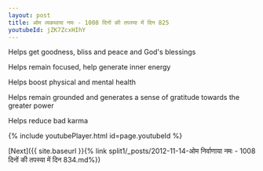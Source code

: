 ```yaml
---
layout: post
title: ओम व्यकथाया नमः - 1008 दिनों की तपस्या में दिन 825
youtubeId: jZK7ZcxHIhY
---
```

 
 
Helps get goodness, bliss and peace and God's blessings
 
Helps remain focused, help generate inner energy 
 
Helps boost physical and mental health 
 
Helps remain grounded and generates a sense of gratitude towards the greater power 
 
Helps reduce bad karma
 
 
 
 


{% include youtubePlayer.html id=page.youtubeId %}
 
[Next]({{ site.baseurl }}{% link  split1/_posts/2012-11-14-ओम निर्वाणाया नमः - 1008 दिनों की तपस्या में दिन 834.md%})
 
